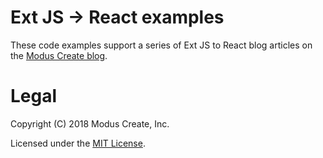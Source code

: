 # Ext JS -> React examples

These code examples support a series of Ext JS to React blog articles on the [Modus Create blog](https://moduscreate.com/blog/). 

# Legal 
Copyright (C) 2018 Modus Create, Inc.

Licensed under the [MIT License](LICENSE.md).
